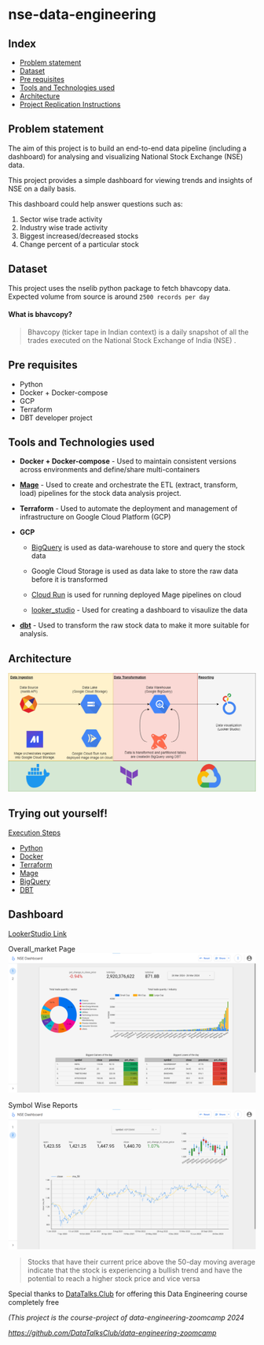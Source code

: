 # nse-data-engineering

## Index
- [Problem statement](#problem-statement)
- [Dataset](#dataset)
- [Pre requisites](#pre-requisites)
- [Tools and Technologies used](#tools-and-technologies-used)
- [Architecture](#architecture)
- [Project Replication Instructions](#trying-out-yourself)


## Problem statement  
The aim of this project is to build an end-to-end data pipeline (including a dashboard) for analysing and visualizing National Stock Exchange (NSE) data.

This project provides a simple dashboard for viewing trends and insights of NSE on a daily basis.

This dashboard could help answer questions such as:
1. Sector wise trade activity
1. Industry wise trade activity
1. Biggest increased/decreased stocks
1. Change percent of a particular stock

## Dataset

This project uses the nselib python package to fetch bhavcopy data. Expected volume from source is around `2500 records per day`

#### What is bhavcopy?

> Bhavcopy (ticker tape in Indian context) is a daily snapshot of all the trades executed on the National Stock Exchange of India (NSE) . 

## Pre requisites

 * Python
 * Docker + Docker-compose
 * GCP
 * Terraform
 * DBT developer project

## Tools and Technologies used

 * **Docker + Docker-compose** - Used to maintain consistent versions across environments and define/share multi-containers
 
 * **[Mage](./mage.md)** - Used to create and orchestrate the ETL (extract, transform, load) pipelines for the stock data analysis project.

 * **Terraform** - Used to automate the deployment and management of infrastructure on Google Cloud Platform (GCP)

 * **GCP** 
    * [BigQuery](./bigquery.md) is used as data-warehouse to store and query the stock data 

    * Google Cloud Storage is used as data lake to store the raw data before it is transformed

    * [Cloud Run](./mage_gcp_deployment.md) is used for running deployed Mage pipelines on cloud
    
    * [looker_studio](./looker_studio.md) - Used for creating a dashboard to visaulize the data

 * **[dbt](./dbt.md)** - Used to transform the raw stock data to make it more suitable for analysis.


 ## Architecture

 ![Architecture image](images/nse-architecture.png "Architecture")

## Trying out yourself!

[Execution Steps](https://github.com/Shivakumar-Guhesh/nse-data-engineering/blob/main/setup.md)

  - [Python](./setup.md#python-dependencies)
  - [Docker](./setup.md#docker)
  - [Terraform](./setup.md#terraform)
  - [Mage](./setup.md#mage)
  - [BigQuery](./setup.md#bigquery)
  - [DBT](./setup.md#dbt)

## Dashboard

[LookerStudio Link](https://lookerstudio.google.com/reporting/989469a8-23d3-47c0-8f04-6df30224075f)

  Overall_market Page
   ![Overall_market ](images/Overall_market.png "Overall_market")

  Symbol Wise Reports
  ![symbol_wise_reports ](images/symbol_wise_reports.png "symbol_wise_reports")

  > Stocks that have their current price above the 50-day moving average indicate that the stock is experiencing a bullish trend and have the potential to reach a higher stock price and vice versa


Special thanks to  [DataTalks.Club](https://datatalks.club/) for 
offering this Data Engineering course completely free



*(This project is the course-project of data-engineering-zoomcamp 2024*

*https://github.com/DataTalksClub/data-engineering-zoomcamp*
